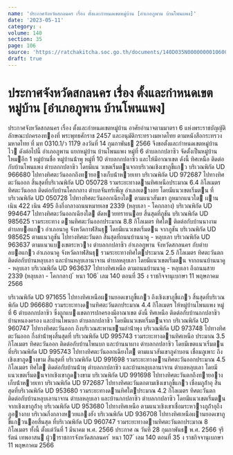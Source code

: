 ```yaml
---
name: 'ประกาศจังหวัดสกลนคร เรื่อง ตั้งและกำหนดเขตหมู่บ้าน [อำเภอภูพาน บ้านโพนแพง]'
date: '2023-05-11'
category: ง
volume: 140
section: 35
page: 106
source: 'https://ratchakitcha.soc.go.th/documents/140D035N0000000010600.pdf'
draft: true
---
```


# ประกาศจังหวัดสกลนคร เรื่อง ตั้งและกำหนดเขตหมู่บ้าน [อำเภอภูพาน บ้านโพนแพง]

ประกาศจังหวัดสกลนคร เรื่อง ตั้งและกําหนดเขตหมู่บ้าน อาศัยอํานาจตามมาตรา 6 แห่งพระราชบัญญัติลักษณะปกครองทองที่ พระพุทธศักราช 2457 และอนุมัติกระทรวงมหาดไทย ตามหนังสือกระทรวงมหาดไทย ที่ มท 0310.1/ว 1179 ลงวันที่ 14 กุมภาพันธ 2566 จึงขอตั้งและกําหนดเขตหมู่บ้านไว ดังต่อไปนี้ อําเภอภูพาน แยกหมู่บ้าน บ้านโพนแพง หมู่ที่ 6 ตําบลกกปลาซิว จัดตั้งเป็นหมู่บ้านใหมอีก 1 หมู่บ้านชื่อ หมู่บ้านน้ําพุ หมู่ที่ 10 ตําบลกกปลาซิว และให้มีอาณาเขต ดังนี้ ทิศเหนือ ติดต่อกับบ้านโพนแพง ตําบลกกปลาซิว โดยมีแน วเขตเริ่มตนจากบริเวณเชิงเขาภูขี้แกว บริเวณพิกัด UD 966680 ไปทางทิศตะวันออกถึงทายอางเก็บน้ําหวยเทา บริเวณพิกัด UD 972687 ไปทางทิศตะวันออก สิ้นสุดที่บริเวณพิกัด UD 050728 รวมระยะทางดานทิศเหนือประมาณ 6.4 กิโลเมตร ทิศตะวันออก ติดต่อกับบ้านโคกกลาง ตําบลจันทร์เพ็ญ อําเภอเตางอย โดยมีแนวเขตเริ่มตน ที่บริเวณพิกัด UD 050728 ไปทางทิศตะวันออกเฉียงใต ตามแนวสันเขา ภูหมากแนวใต ผานเนิน 422 เนิน 495 ถึงกึ่งกลางถนนหมายเลข 2339 (หลุบเลา - โคกกลาง) บริเวณพิกัด UD 994647 ไปทางทิศตะวันออกเฉียงใต ตัดหวยทรายนอย สิ้นสุดที่ภูชัน บริเวณพิกัด UD 985625 รวมระยะทาง ดานทิศตะวันออกประมาณ 8.8 กิโลเมตร ทิศใต ติดต่อกับบ้านนางาม ตําบลบอแกว อําเภอนาคู จังหวัดกาฬสินธุ โดยมีแนวเขตเริ่มตน จากภูชัน บริเวณพิกัด UD 985625 ตามแนวภูชัน ไปทางทิศตะวันตก สิ้นสุดที่ถนนบ้านนาคู - หลุบเลา บริเวณพิกัด UD 963637 ตามแนวแบงเขตระหวาง ตําบลกกปลาซิว อําเภอภูพาน จังหวัดสกลนคร กับตําบลบอแกว อําเภอนาคู จังหวัดกาฬสินธุ รวมระยะทางทิศใตประมาณ 2.5 กิโลเมตร ทิศตะวันตก ติดต่อกับบ้านหลุบเลา และบ้านหลุบเลานาจาน ตําบลหลุบเลา โดยมีแนวเขตเริ่มตน จากถนนบ้านนาคู - หลุบเลา บริเวณพิกัด UD 963637 ไปทางทิศเหนือ ตามถนนบ้านนาคู - หลุบเลา ถึงถนนสาย 2339 (หลุบเลา - โคกกลาง) ้ หนา 106 ่ เลม 140 ตอนที่ 35 ง ราชกิจจานุเบกษา 11 พฤษภาคม 2566

บริเวณพิกัด UD 971655 ไปทางทิศเหนือผานยอดเขาภูขี้แกว ถึงเชิงเขาภูขี้แกว สิ้นสุดที่บริเวณพิกัด UD 966680 รวมระยะทางดานทิศตะวันตกประมาณ 4.4 กิโลเมตร ให้หมู่บ้านโพนแพง หมู่ที่ 6 ตําบลกกปลาซิว ซึ่งถูกแบงเขตการปกครองมีอาณาเขต ดังนี้ ทิศเหนือ ติดต่อกับบ้านกกปลาซิว บ้านหนองครอง และบ้านโพนบก ตําบลกกปลาซิว โดยมีแนวเขตเริ่มตนจาก บริเวณพิกัด UD 960747 ไปทางทิศตะวันออก ถึงบริเวณสะพานขามลําน้ําพุง บริเวณพิกัด UD 973748 ไปทางทิศตะวันออก กึ่งลําน้ําพุงสิ้นสุดที่ บริเวณพิกัด UD 995743 รวมระยะทางดานทิศเหนือ ประมาณ 3.5 กิโลเมตร ทิศตะวันออก ติดต่อกับบ้านโพนบก และบ้านนาผาง ตําบลกกปลาซิว โดยมีเขตแนวเริ่มตน ที่บริเวณพิกัด UD 995743 ไปทางทิศตะวันออกเฉียงใต ตามแนวสันเขาภูคําบอน เชื่อมภูเพาะ ถึงเชิงเขาภูดางขาม สิ้นสุดที่ บริเวณพิกัด UD 991698 รวมระยะทางดานทิศตะวันออกประมาณ 4.5 กิโลเมตร ทิศใต ติดต่อกับบ้านน้ําพุ ตําบลกกปลาซิว และบ้านหลุบเลานาจาน ตําบลหลุบเลา โดยมีแนวเขตเริ่มตนจากเชิงเขาภูดางขาม บริเวณพิกัด UD 991698 ไปทางทิศตะวันตกถึงทายอางเก็บน้ําหวยเทา บริเวณพิกัด UD 972687 ไปทางทิศตะวันตกตามเชิงเขาภูขี้แกว เชื่อมภูถ้ําอุ สิ้นสุดที่บริเวณพิกัด UD 953680 รวมระยะทางดานทิศใตประมาณ 4.2 กิโลเมตร ทิศตะวันตก ติดต่อกับบ้านหลุบเลานาจาน ตําบลหลุบเลา และบ้านกกปลาซิว ตําบลกกปลาซิว โดยมีแนวเขตเริ่มตนจากเชิงเขาภูถ้ําอุ บริเวณพิกัด UD 953680 ไปทางทิศเหนือ ตามแนวเชิงเขาเชื่อมระหวางภูถ้ําอุถึงภูอางกบ บริเวณกึ่งกลางหวยแกงฮัง บริเวณพิกัด UD 936708 ไปทางทิศเหนือผานยอดเขาภูขี้แกวนอยสิ้นสุด ที่บริเวณพิกัด UD 960747 รวมระยะทางดานทิศตะวันตกประมาณ 8 กิโลเมตร ทั้งนี้ ตั้งแต่วันที่ 1 มีนาคม พ.ศ. 2566 ประกาศ ณ วันที่ 28 กุมภาพันธ พ.ศ. 2566 จุรีรัตน์ เทพอาสน ผู้วาราชการจังหวัดสกลนคร ้ หนา 107 ่ เลม 140 ตอนที่ 35 ง ราชกิจจานุเบกษา 11 พฤษภาคม 2566
